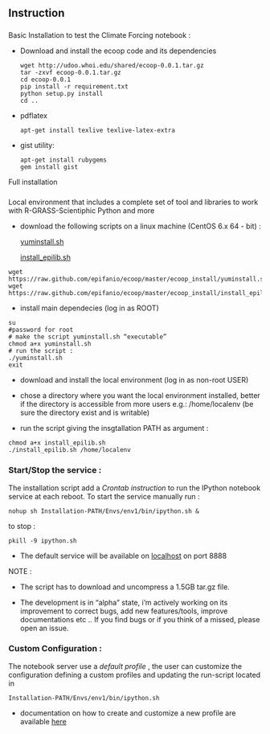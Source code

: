 ## Instruction

### 

Basic Installation to test the Climate Forcing notebook :

* Download and install the ecoop code and its dependencies
    
    ```
    wget http://udoo.whoi.edu/shared/ecoop-0.0.1.tar.gz
    tar -zxvf ecoop-0.0.1.tar.gz
    cd ecoop-0.0.1
    pip install -r requirement.txt
    python setup.py install
    cd ..
    ```

*  pdflatex<br>

    ```
    apt-get install texlive texlive-latex-extra      
    ```
      
* gist utility:

    ```
    apt-get install rubygems
    gem install gist
    ```




Full installation 

###

Local environment that includes a complete set of tool and libraries to work with R-GRASS-Scientiphic Python and more


* download the following scripts on a linux machine (CentOS 6.x 64 - bit) :

    [yuminstall.sh](https://raw.github.com/epifanio/ecoop/master/ecoop_install/yuminstall.sh)

    [install_epilib.sh](https://raw.github.com/epifanio/ecoop/master/ecoop_install/install_epilib.sh)

```
wget https://raw.github.com/epifanio/ecoop/master/ecoop_install/yuminstall.sh
wget https://raw.github.com/epifanio/ecoop/master/ecoop_install/install_epilib.sh
```

* install main dependecies (log in as  ROOT)
    
```
su
#password for root
# make the script yuminstall.sh “executable” 
chmod a+x yuminstall.sh
# run the script :
./yuminstall.sh
exit
```

* download and install the local environment (log in as non-root USER) 

* chose a directory where you want the local environment installed, better if the directory is accessible from more users e.g.:  /home/localenv  (be sure the directory exist and is writable)

* run the script giving the insgtallation PATH as argument :

```
chmod a+x install_epilib.sh
./install_epilib.sh /home/localenv
```

### Start/Stop the service :

The installation script  add a *Crontab instruction* to run the IPython notebook service at each reboot.
To start the service manually run :

```
nohup sh Installation-PATH/Envs/env1/bin/ipython.sh &
```
to stop :
```
pkill -9 ipython.sh
```

* The default service will be available on [localhost](http://localhost:8888) on port 8888

NOTE :

* The script has to download and uncompress a 1.5GB tar.gz file.

* The development is in “alpha” state, i’m actively working on its improvement to correct bugs, add new features/tools, improve documentations etc ..
If you find bugs or if you think of a missed, please open an issue. 

### Custom Configuration :

The notebook server use a *default profile* , the user can customize the configuration defining a custom profiles and updating the run-script located in 

```
Installation-PATH/Envs/env1/bin/ipython.sh
```

* documentation on how to create and customize a new profile are available   [here](http://ipython.org/ipython-doc/rel-1.1.0/interactive/public_server.html)







